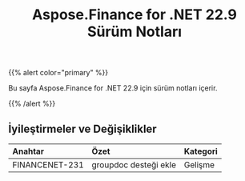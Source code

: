 ﻿---
title: Aspose.Finance for .NET 22.9 Sürüm Notları
type: docs
weight: 18
url: /tr/net/aspose-finance-for-net-22-9-release-notes/
---
{{% alert color="primary" %}}

Bu sayfa Aspose.Finance for .NET 22.9 için sürüm notları içerir.

{{% /alert %}}

## **İyileştirmeler ve Değişiklikler**

|**Anahtar**|**Özet**|**Kategori**|
|:- |:- |:- |
|FINANCENET-231| groupdoc desteği ekle|Gelişme|

